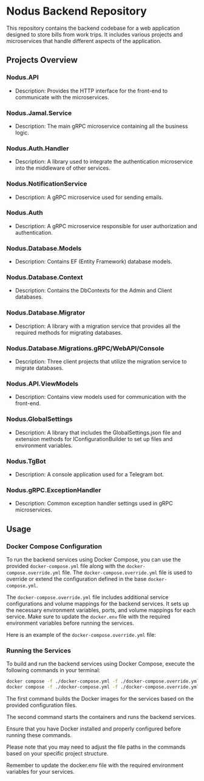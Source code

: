 # Nodus Backend Repository

This repository contains the backend codebase for a web application designed to store bills from work trips. It includes various projects and microservices that handle different aspects of the application.

## Projects Overview

### Nodus.API

- Description: Provides the HTTP interface for the front-end to communicate with the microservices.

### Nodus.Jamal.Service

- Description: The main gRPC microservice containing all the business logic.

### Nodus.Auth.Handler

- Description: A library used to integrate the authentication microservice into the middleware of other services.

### Nodus.NotificationService

- Description: A gRPC microservice used for sending emails.

### Nodus.Auth

- Description: A gRPC microservice responsible for user authorization and authentication.

### Nodus.Database.Models

- Description: Contains EF (Entity Framework) database models.

### Nodus.Database.Context

- Description: Contains the DbContexts for the Admin and Client databases.

### Nodus.Database.Migrator

- Description: A library with a migration service that provides all the required methods for migrating databases.

### Nodus.Database.Migrations.gRPC/WebAPI/Console

- Description: Three client projects that utilize the migration service to migrate databases.

### Nodus.API.ViewModels

- Description: Contains view models used for communication with the front-end.

### Nodus.GlobalSettings

- Description: A library that includes the GlobalSettings.json file and extension methods for IConfigurationBuilder to set up files and environment variables.

### Nodus.TgBot

- Description: A console application used for a Telegram bot.

### Nodus.gRPC.ExceptionHandler

- Description: Common exception handler settings used in gRPC microservices.

## Usage

### Docker Compose Configuration

To run the backend services using Docker Compose, you can use the provided `docker-compose.yml` file along with the `docker-compose.override.yml` file. The `docker-compose.override.yml` file is used to override or extend the configuration defined in the base `docker-compose.yml`.

The `docker-compose.override.yml` file includes additional service configurations and volume mappings for the backend services. It sets up the necessary environment variables, ports, and volume mappings for each service. Make sure to update the `docker.env` file with the required environment variables before running the services.

Here is an example of the `docker-compose.override.yml` file:

### Running the Services
To build and run the backend services using Docker Compose, execute the following commands in your terminal:

```bash
docker compose -f ./docker-compose.yml -f ./docker-compose.override.yml build
docker compose -f ./docker-compose.yml -f ./docker-compose.override.yml up
```

The first command  builds the Docker images for the services based on the provided configuration files.

The second command starts the containers and runs the backend services.

Ensure that you have Docker installed and properly configured before running these commands.

Please note that you may need to adjust the file paths in the commands based on your specific project structure.

Remember to update the docker.env file with the required environment variables for your services.

